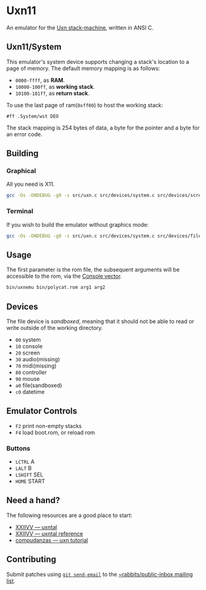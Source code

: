 # Uxn11

An emulator for the [Uxn stack-machine](https://wiki.xxiivv.com/site/uxn.html), written in ANSI C. 

## Uxn11/System

This emulator's system device supports changing a stack's location to a page of memory. The default memory mapping is as follows:

- `0000-ffff`, as **RAM**.
- `10000-100ff`, as **working stack**.
- `10100-101ff`, as **return stack**.

To use the last page of ram(`0xff00`) to host the working stack:

```
#ff .System/wst DEO
```

The stack mapping is 254 bytes of data, a byte for the pointer and a byte for an error code.

## Building 

### Graphical

All you need is X11.

```sh
gcc -Os -DNDEBUG -g0 -s src/uxn.c src/devices/system.c src/devices/screen.c src/devices/controller.c src/devices/mouse.c src/devices/file.c src/devices/datetime.c src/uxn11.c -o bin/uxn11 -lX11
```

### Terminal

If you wish to build the emulator without graphics mode:

```sh
gcc -Os -DNDEBUG -g0 -s src/uxn.c src/devices/system.c src/devices/file.c src/devices/datetime.c src/uxncli.c -o bin/uxncli
```

## Usage

The first parameter is the rom file, the subsequent arguments will be accessible to the rom, via the [Console vector](https://wiki.xxiivv.com/site/varvara.html#console).

```sh
bin/uxnemu bin/polycat.rom arg1 arg2
```

## Devices

The file device is _sandboxed_, meaning that it should not be able to read or write outside of the working directory.

- `00` system
- `10` console
- `20` screen
- `30` audio(missing)
- `70` midi(missing)
- `80` controller
- `90` mouse
- `a0` file(sandboxed)
- `c0` datetime

## Emulator Controls

- `F2` print non-empty stacks
- `F4` load boot.rom, or reload rom

### Buttons

- `LCTRL` A
- `LALT` B
- `LSHIFT` SEL 
- `HOME` START

## Need a hand?

The following resources are a good place to start:

* [XXIIVV — uxntal](https://wiki.xxiivv.com/site/uxntal.html)
* [XXIIVV — uxntal reference](https://wiki.xxiivv.com/site/uxntal_reference.html)
* [compudanzas — uxn tutorial](https://compudanzas.net/uxn_tutorial.html)

## Contributing

Submit patches using [`git send-email`](https://git-send-email.io/) to the [~rabbits/public-inbox mailing list](https://lists.sr.ht/~rabbits/public-inbox).
